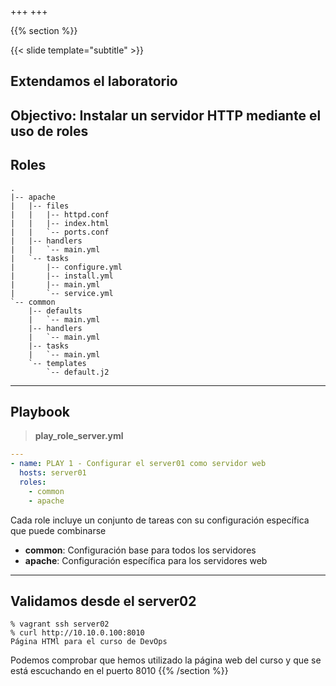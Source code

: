 +++
+++

{{% section %}}

{{< slide template="subtitle" >}}

## Extendamos el laboratorio

Objectivo: Instalar un servidor HTTP mediante el uso de roles
---

## Roles

```
.
|-- apache
|   |-- files
|   |   |-- httpd.conf
|   |   |-- index.html
|   |   `-- ports.conf
|   |-- handlers
|   |   `-- main.yml
|   `-- tasks
|       |-- configure.yml
|       |-- install.yml
|       |-- main.yml
|       `-- service.yml
`-- common
    |-- defaults
    |   `-- main.yml
    |-- handlers
    |   `-- main.yml
    |-- tasks
    |   `-- main.yml
    `-- templates
        `-- default.j2
```
---

## Playbook

> **play_role_server.yml**

```yaml
---    
- name: PLAY 1 - Configurar el server01 como servidor web
  hosts: server01
  roles:
    - common
    - apache
```

Cada role incluye un conjunto de tareas con su configuración específica que puede combinarse

* **common**: Configuración base para todos los servidores
* **apache**: Configuración específica para los servidores web
---

## Validamos desde el server02

```
% vagrant ssh server02
% curl http://10.10.0.100:8010
Página HTMl para el curso de DevOps
```

Podemos comprobar que hemos utilizado la página web del curso y que se está escuchando en el puerto 8010
{{% /section %}}
